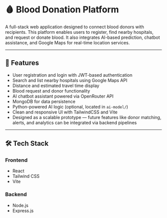 # 🩸 Blood Donation Platform

A full-stack web application designed to connect blood donors with recipients. This platform enables users to register, find nearby hospitals, and request or donate blood. It also integrates AI-based prediction, chatbot assistance, and Google Maps for real-time location services.

---

## 🚀 Features

- User registration and login with JWT-based authentication  
- Search and list nearby hospitals using Google Maps API  
- Distance and estimated travel time display  
- Blood request and donor functionality  
- AI chatbot assistant powered via OpenRouter API  
- MongoDB for data persistence  
- Python-powered AI logic (optional, located in `ai-model/`)  
- Clean and responsive UI with TailwindCSS and Vite  
- Designed as a scalable prototype — future features like donor matching, alerts, and analytics can be integrated via backend pipelines  

---

## 🛠 Tech Stack

### Frontend
- React  
- Tailwind CSS  
- Vite  

### Backend
- Node.js  
- Express.js  
- MongoDB  
- JWT for authentication  
- Google Maps JavaScript & Places API  
- OpenRouter API (AI assistant)  

### AI / Machine Learning
- Python scripts inside `ai-model/`

---

## 📦 Getting Started

### ✅ Prerequisites
- Node.js (v16+ recommended)  
- npm  
- Python 3.x (if using AI features)  
- MongoDB Atlas or local instance  

### 🧾 Clone the Repository
```bash
git clone https://github.com/krithikrishi/blood-donation.git
cd blood-donation
```
### 🔐 Create a .env File in the Root Directory
```bash
MONGODB_URI=your_mongodb_connection_string  
JWT_SECRET=your_jwt_secret_key  
GOOGLE_MAPS_API_KEY=your_google_maps_api_key  
OPENROUTER_API_KEY=your_openrouter_api_key  
PORT=5000
```

### 📦 Installation
```bash
Backend Dependencies:
cd backend
npm install
```

### Frontend Dependencies:
```bash
cd ../
npm install
```

### 🚀 Running the Project
Start Backend Server:
```bash
cd backend
npm run dev
```

### Start Frontend (in a separate terminal):
```bash
cd ../
npm run dev
```

### Run the AI Model (optional, separate terminal):
```bash
cd ai-model
python app.py
```
📝 License
This project is for educational/demo purposes.
Feel free to use and extend it as needed.



